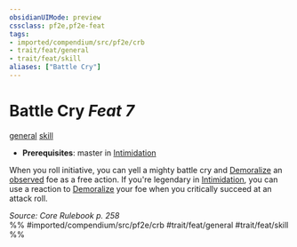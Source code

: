 ```yaml
---
obsidianUIMode: preview
cssclass: pf2e,pf2e-feat
tags:
- imported/compendium/src/pf2e/crb
- trait/feat/general
- trait/feat/skill
aliases: ["Battle Cry"]
---
```

# Battle Cry  *Feat 7*  
[general](general.md)  [skill](skill.md)  

- **Prerequisites**: master in [Intimidation](../skills.md#Intimidation)

When you roll initiative, you can yell a mighty battle cry and [Demoralize](demoralize.md) an [observed](conditions.md#Observed) foe as a free action. If you're legendary in [Intimidation](../skills.md#Intimidation), you can use a reaction to [Demoralize](demoralize.md) your foe when you critically succeed at an attack roll.

*Source: Core Rulebook p. 258*  
%% #imported/compendium/src/pf2e/crb #trait/feat/general #trait/feat/skill %%